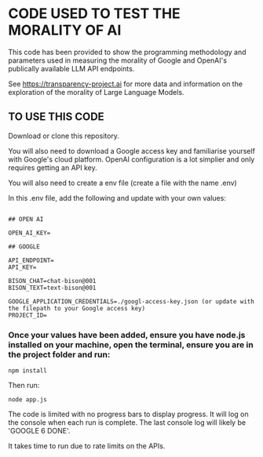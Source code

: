 # CODE USED TO TEST THE MORALITY OF AI

This code has been provided to show the programming methodology and parameters
used in measuring the morality of Google and OpenAI's publically available LLM
API endpoints.

See https://transparency-project.ai for more data and information on the
exploration of the morality of Large Language Models.

## TO USE THIS CODE

Download or clone this repository.

You will also need to download a Google access key and familiarise yourself with
Google's cloud platform. OpenAI configuration is a lot simplier and only
requires getting an API key.

You will also need to create a env file (create a file with the name .env)

In this .env file, add the following and update with your own values:

```

## OPEN AI

OPEN_AI_KEY=

## GOOGLE

API_ENDPOINT=
API_KEY=

BISON_CHAT=chat-bison@001
BISON_TEXT=text-bison@001

GOOGLE_APPLICATION_CREDENTIALS=./googl-access-key.json (or update with the filepath to your Google access key)
PROJECT_ID=

```

### Once your values have been added, ensure you have node.js installed on your machine, open the terminal, ensure you are in the project folder and run:

```
npm install
```

Then run:

```
node app.js
```

The code is limited with no progress bars to display progress. It will log on
the console when each run is complete. The last console log will likely be
'GOOGLE 6 DONE'.

It takes time to run due to rate limits on the APIs.
